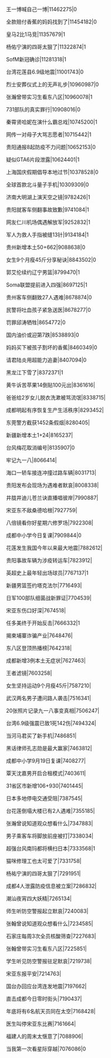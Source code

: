 王一博喊自己一博|11462275|0

全款赔付香蕉的妈妈找到了|11454182|0

皇马2比1马竞|11357679|1

杨佑宁演的四哥太狠了|11322874|1

SofM新冠确诊|11281318|1

台湾花莲县6.9级地震|11001743|0

烈士安葬仪式上的无声礼步|10960987|0

张瀚曾带实习生看东八区|10960078|1

731部队的真实罪行|10908016|0

秦霄贤哈妮在演什么霸总戏|10745200|1

网传一对母子大骂志愿者|10715442|1

贵阳通报8起防疫不力问题|10652153|0

疑似GTA6片段泄露|10624401|1

上海国庆假期倡导本地过节|10378528|0

全球首款北斗量子手机|10309309|0

济南大明湖上演天空之镜|9782426|1

贵阳就客车侧翻事故致歉|9741084|1

网友仁川机场偶遇解放军|9252832|1

军人为救人手指被缝13针|9134184|1

贵州新增本土50+662|9088638|0

女生9个月瘦45斤分享秘诀|8843502|0

郭艾伦续约辽宁男篮|8799470|1

Soma联盟提前进入四强|8697125|1

贵州客车侧翻致27人遇难|8678874|0

民警将吐血孩子紧急送医|8678277|0

罚罪邱涛牺牲|8654772|0

国内油价或迎第7跌|8538893|0

妈妈买下被孩子割坏的香蕉|8460349|0

请君陆炎用超能力追妻|8407094|0

黑龙江下雪了|8372371|1

黄牛诉苦苹果14倒贴100元出|8361616|

爸爸给2岁女儿脱衣洗漱被骂流氓|8338715|

成都明起有序恢复生产生活秩序|8293452|

东莞警方截获1452条假烟|8280405|

新疆新增本土1+24|8165237|

台风梅花取消编号|8135907|0

牢记九一八|8066414|

海口一轿车接连冲撞过路车辆|8031713|

贵阳发布会现场为遇难者默哀|8008338|

井胧井迪儿苍兰诀直播唱彼岸|7990887|

宋亚东不敌桑德哈根|7927759|

八倍镜看你好星期六修罗场|7922308|

成都中小学今日复课|7909844|0

花莲发生我国今年以来最大地震|7882612|

贵阳事故车辆为涉疫转运车|7823912|

英超史上最年轻出场球员|7767137|1

新疆男篮签约塔克法尔|7716493|

日军100部队细菌战新罪证|7704539|

宋亚东伤口好深|7674518|

任多美终于开始反击|7666332|1

揭柬埔寨诈骗产业|7648476|

东八区登顶热播榜|7642318|

成都新增3例本土无症状|7627463|

王者滤镜|7603258|

女生坚持运动9个月瘦45斤|7587210|

武汉两名男子遭问路人袭击|7516341|

20张照片记录九一八事变真相|7506247|

台湾6.9级强震已致1死142伤|7494324|

当河马君买了新手机|7486851|

黑话律师孔志勋是最大赢家|7463812|

成都中小学9月19日复课|7408277|

覃天沈嘉男开启合租模式|7403611|

31省区市新增106+930|7401445|

日本多地停电交通受阻|7387545|

台花莲倒塌大楼已有2人遇难|7355185|

张瀚曾说知道观众想看什么|7347883|

男子乘客车将脚放前座被打|7338034|

超强台风南玛都将横扫日本|7333568|1

猫咪修理工也太可爱了|7331758|

杨祐宁演的四哥太狠了|7291951|

成都4人泄露防疫信息被立案|7286832|

潮汕夜宵四大妖精|7265134|

师生听防空警报起立默哀|7240083|

张翰曾说知道观众想看什么|7234585|

石家庄每周3次全员核酸筛查|7227683|

张翰曾带实习生看东八区|7225851|

学生听见防空警报驻足默哀|7219738|

宋亚东报平安|7214763|

国台办回应台湾连发地震|7197662|

直击成都今日零时街头|7190437|

年底将有6名航天员同在太空|7168428|

医生叫停宋亚东比赛|7161664|

福建人的周末太惬意了|7088906|

当我第一次看星际穿越|7076086|0

